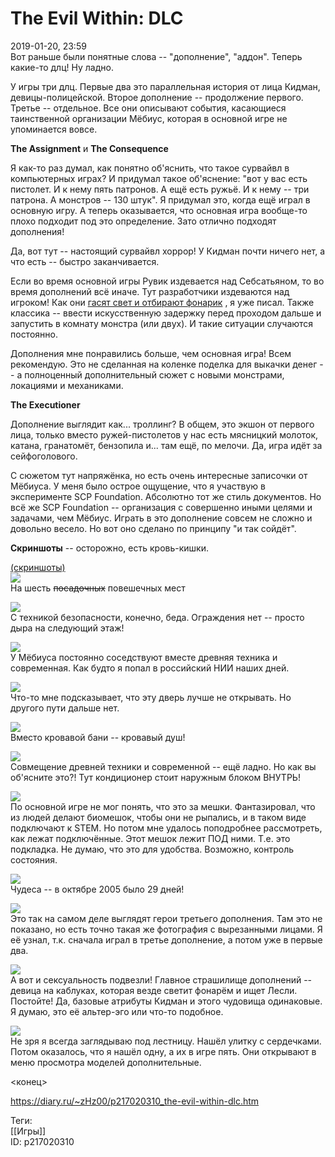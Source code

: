 The Evil Within: DLC
=====================

   
 2019-01-20, 23:59   
  Вот раньше были понятные слова -- "дополнение", "аддон". Теперь какие-то длц! Ну ладно.   
   
 У игры три длц. Первые два это параллельная история от лица Кидман, девицы-полицейской. Второе дополнение -- продолжение первого. Третье -- отдельное. Все они описывают события, касающиеся таинственной организации Мёбиус, которая в основной игре не упоминается вовсе.   
   
  **The Assignment**  и  **The Consequence**    
   
 Я как-то раз думал, как понятно об'яснить, что такое сурвайвл в компьютерных играх? И придумал такое об'яснение: "вот у вас есть пистолет. И к нему пять патронов. А ещё есть ружьё. И к нему -- три патрона. А монстров -- 130 штук". Я придумал это, когда ещё играл в основную игру. А теперь оказывается, что основная игра вообще-то плохо подходит под это определение. Зато отлично подходят дополнения!   
   
 Да, вот тут -- настоящий сурвайвл хоррор! У Кидман почти ничего нет, а что есть -- быстро заканчивается.   
   
 Если во время основной игры Рувик издевается над Себсатьяном, то во время дополнений всё иначе. Тут разработчики издеваются над игроком! Как они  [гасят свет и отбирают фонарик](Математика%20на%20службе%20у%20Тесея)  , я уже писал. Также классика -- ввести искусственную задержку перед проходом дальше и запустить в комнату монстра (или двух). И такие ситуации случаются постоянно.   
   
 Дополнения мне понравились больше, чем основная игра! Всем рекомендую. Это не сделанная на коленке поделка для выкачки денег -- а полноценный дополнительный сюжет с новыми монстрами, локациями и механиками.   
   
  **The Executioner**    
   
 Дополнение выглядит как... троллинг? В общем, это экшон от первого лица, только вместо ружей-пистолетов у нас есть мясницкий молоток, катана, гранатомёт, бензопила и... там ещё, по мелочи. Да, игра идёт за сейфоголового.   
   
 С сюжетом тут напряжёнка, но есть очень интересные записочки от Мёбиуса. У меня было острое ощущение, что я участвую в эксперименте SCP Foundation. Абсолютно тот же стиль документов. Но всё же SCP Foundation -- организация с совершенно иными целями и задачами, чем Мёбиус. Играть в это дополнение совсем не сложно и довольно весело. Но вот оно сделано по принципу "и так сойдёт".   
   
  **Скриншоты**  -- осторожно, есть кровь-кишки.   
   
  [(скриншоты)](https://zHz00.diary.ru/p217020310.htm?index=1#linkmore217020310m1)       
  [![](https://i.imgur.com/EgnsbXpl.jpg)](https://i.imgur.com/EgnsbXp.jpg)    
 На шесть  ~~посадочных~~  повешечных мест   
   
  [![](https://i.imgur.com/EfKRorcl.jpg)](https://i.imgur.com/EfKRorc.jpg)    
 С техникой безопасности, конечно, беда. Ограждения нет -- просто дыра на следующий этаж!   
   
  [![](https://i.imgur.com/ODkhnDNl.jpg)](https://i.imgur.com/ODkhnDN.jpg)    
 У Мёбиуса постоянно соседствуют вместе древняя техника и современная. Как будто я попал в российский НИИ наших дней.   
   
  [![](https://i.imgur.com/9VqrMCml.jpg)](https://i.imgur.com/9VqrMCm.jpg)    
 Что-то мне подсказывает, что эту дверь лучше не открывать. Но другого пути дальше нет.   
   
  [![](https://i.imgur.com/DfcPKtDl.jpg)](https://i.imgur.com/DfcPKtD.jpg)    
 Вместо кровавой бани -- кровавый душ!   
   
  [![](https://i.imgur.com/Y8THFmol.jpg)](https://i.imgur.com/Y8THFmo.jpg)    
 Совмещение древней техники и современной -- ещё ладно. Но как вы об'ясните это?! Тут кондиционер стоит наружным блоком ВНУТРЬ!   
   
  [![](https://i.imgur.com/jSVKVvgl.jpg)](https://i.imgur.com/jSVKVvg.jpg)    
 По основной игре не мог понять, что это за мешки. Фантазировал, что из людей делают биомешок, чтобы они не рыпались, и в таком виде подключают к STEM. Но потом мне удалось поподробнее рассмотреть, как лежат подключённые. Этот мешок лежит ПОД ними. Т.е. это подкладка. Не думаю, что это для удобства. Возможно, контроль состояния.   
   
  [![](https://i.imgur.com/h5ROHeUl.jpg)](https://i.imgur.com/h5ROHeU.jpg)    
 Чудеса -- в октябре 2005 было 29 дней!   
   
  [![](https://i.imgur.com/VwmUhffl.jpg)](https://i.imgur.com/VwmUhff.jpg)    
 Это так на самом деле выглядят герои третьего дополнения. Там это не показано, но есть точно такая же фотография с вырезанными лицами. Я её узнал, т.к. сначала играл в третье дополнение, а потом уже в первые два.   
   
  [![](https://i.imgur.com/0gxDrKsl.jpg)](https://i.imgur.com/0gxDrKs.jpg)    
 А вот и сексуальность подвезли! Главное страшилище дополнений -- девица на каблуках, которая везде светит фонарём и ищет Лесли. Постойте! Да, базовые атрибуты Кидман и этого чудовища одинаковые. Я думаю, это её альтер-эго или что-то подобное.   
   
  [![](https://i.imgur.com/cbwV5eYl.jpg)](https://i.imgur.com/cbwV5eY.jpg)    
 Не зря я всегда заглядываю под лестницу. Нашёл улитку с сердечками. Потом оказалось, что я нашёл одну, а их в игре пять. Они открывают в меню просмотра моделей дополнительные.    
     
 <конец>   
    
 <https://diary.ru/~zHz00/p217020310_the-evil-within-dlc.htm>   
   
 Теги:   
 [[Игры]]   
 ID: p217020310